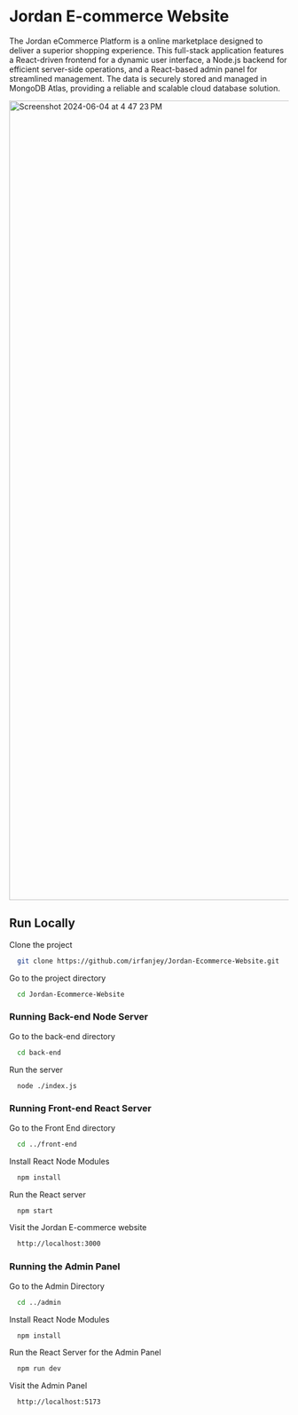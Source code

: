 # Jordan E-commerce Website

The Jordan eCommerce Platform is a online marketplace designed to deliver a superior shopping experience. This full-stack application features a React-driven frontend for a dynamic user interface, a Node.js backend for efficient server-side operations, and a React-based admin panel for streamlined management. The data is securely stored and managed in MongoDB Atlas, providing a reliable and scalable cloud database solution.

<img width="1440" alt="Screenshot 2024-06-04 at 4 47 23 PM" src="https://github.com/irfanjey/Jordan-Ecommerce-Website/assets/133928024/4b38a077-e9ce-4d32-9c9e-11b48d55b57a">

## Run Locally

Clone the project

```bash
  git clone https://github.com/irfanjey/Jordan-Ecommerce-Website.git
```

Go to the project directory

```bash
  cd Jordan-Ecommerce-Website
```

### Running Back-end Node Server

Go to the back-end directory

```bash
  cd back-end
```

Run the server

```bash
  node ./index.js
```

### Running Front-end React Server

Go to the Front End directory

```bash
  cd ../front-end
```

Install React Node Modules

```bash
  npm install
```

Run the React server

```bash
  npm start
```

Visit the Jordan E-commerce website

```bash
  http://localhost:3000
```

### Running the Admin Panel

Go to the Admin Directory

```bash
  cd ../admin
```

Install React Node Modules

```bash
  npm install
```

Run the React Server for the Admin Panel

```bash
  npm run dev
```

Visit the Admin Panel

```bash
  http://localhost:5173
```


    
